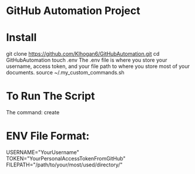 # GitHub Automation Project

# Install
git clone https://github.com/Klhogan6/GitHubAutomation.git
cd GitHubAutomation
touch .env
The .env file is where you store your username, access token, and your file path to where you store most of your documents.
source ~/.my_custom_commands.sh

# To Run The Script
The command: create <The directory after your file path> <The name of the new directory>

# ENV File Format:
USERNAME="YourUsername"
TOKEN="YourPersonalAccessTokenFromGitHub"
FILEPATH="/path/to/your/most/used/directory/"
